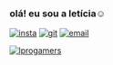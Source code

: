 ### olá! eu sou a letícia☺️

[![insta](https://img.shields.io/badge/Instagram-E4405F?style=for-the-badge&logo=instagram&logoColor=white)](https://instagram.com/leevitorino_?igshid=MzMyNGUyNmU2YQ==)  [![git](https://img.shields.io/badge/GitHub-100000?style=for-the-badge&logo=github&logoColor=white)]()     [![email](https://img.shields.io/badge/Gmail-D14836?style=for-the-badge&logo=gmail&logoColor=white)](leticia.souza584@etec.sp.gov.br)   

[![lprogamers](https://github-readme-stats.vercel.app/api/top-langs/?username={username}&theme=blue-green)](kk)
